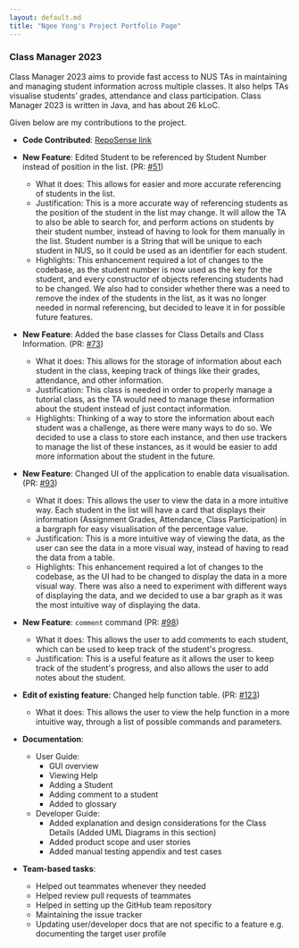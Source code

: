 ```yaml
---
layout: default.md
title: "Ngee Yong's Project Portfolio Page"
---
```


### Class Manager 2023

Class Manager 2023 aims to provide fast access to NUS TAs in maintaining and managing student information across multiple classes. It also helps TAs visualise students’ grades, attendance and class participation. Class Manager 2023 is written in Java, and has about 26 kLoC.

Given below are my contributions to the project.

* **Code Contributed**: [RepoSense link](https://nus-cs2103-ay2324s1.github.io/tp-dashboard/?search=ngeeyonglim&breakdown=true)

* **New Feature**: Edited Student to be referenced by Student Number instead of position in the list. (PR: [#51](https://github.com/AY2324S1-CS2103T-T11-1/tp/pull/51))
  * What it does: This allows for easier and more accurate referencing of students in the list.
  * Justification: This is a more accurate way of referencing students as the position of the student in the list may change.
  It will allow the TA to also be able to search for, and perform actions on students by their student number, instead of having to look for them manually in the list.
  Student number is a String that will be unique to each student in NUS, so it could be used as an identifier for each student.
  * Highlights: This enhancement required a lot of changes to the codebase, as the student number is now used as the key for the student, and every constructor of objects referencing students had to be changed.
  We also had to consider whether there was a need to remove the index of the students in the list, as it was no longer needed in normal referencing, but decided to leave it in for possible future features.
  
* **New Feature**: Added the base classes for Class Details and Class Information. (PR: [#73](https://github.com/AY2324S1-CS2103T-T11-1/tp/pull/73))
  * What it does: This allows for the storage of information about each student in the class, keeping track of things like their grades, attendance, and other information.
  * Justification: This class is needed in order to properly manage a tutorial class, as the TA would need to manage these information about the student instead of just contact information.
  * Highlights: Thinking of a way to store the information about each student was a challenge, as there were many ways to do so. 
  We decided to use a class to store each instance, and then use trackers to manage the list of these instances, as it would be easier to add more information about the student in the future.

* **New Feature**: Changed UI of the application to enable data visualisation. (PR: [#93](https://github.com/AY2324S1-CS2103T-T11-1/tp/pull/93))
  * What it does: This allows the user to view the data in a more intuitive way. 
  Each student in the list will have a card that displays their information (Assignment Grades, Attendance, Class Participation) in a bargraph for easy visualisation of the percentage value.
  * Justification: This is a more intuitive way of viewing the data, as the user can see the data in a more visual way, instead of having to read the data from a table.
  * Highlights: This enhancement required a lot of changes to the codebase, as the UI had to be changed to display the data in a more visual way. 
  There was also a need to experiment with different ways of displaying the data, and we decided to use a bar graph as it was the most intuitive way of displaying the data.
  
* **New Feature**: `comment` command (PR: [#98](https://github.com/AY2324S1-CS2103T-T11-1/tp/pull/98))
  * What it does: This allows the user to add comments to each student, which can be used to keep track of the student's progress.
  * Justification: This is a useful feature as it allows the user to keep track of the student's progress, and also allows the user to add notes about the student.
  
* **Edit of existing feature**: Changed help function table. (PR: [#123](https://github.com/AY2324S1-CS2103T-T11-1/tp/pull/123))
  * What it does: This allows the user to view the help function in a more intuitive way, through a list of possible commands and parameters.

* **Documentation**:
  * User Guide:
    * GUI overview
    * Viewing Help
    * Adding a Student
    * Adding comment to a student
    * Added to glossary
  * Developer Guide:
    * Added explanation and design considerations for the Class Details (Added UML Diagrams in this section)
    * Added product scope and user stories
    * Added manual testing appendix and test cases

* **Team-based tasks**:
  * Helped out teammates whenever they needed
  * Helped review pull requests of teammates
  * Helped in setting up the GitHub team repository
  * Maintaining the issue tracker 
  * Updating user/developer docs that are not specific to a feature e.g. documenting the target user profile


